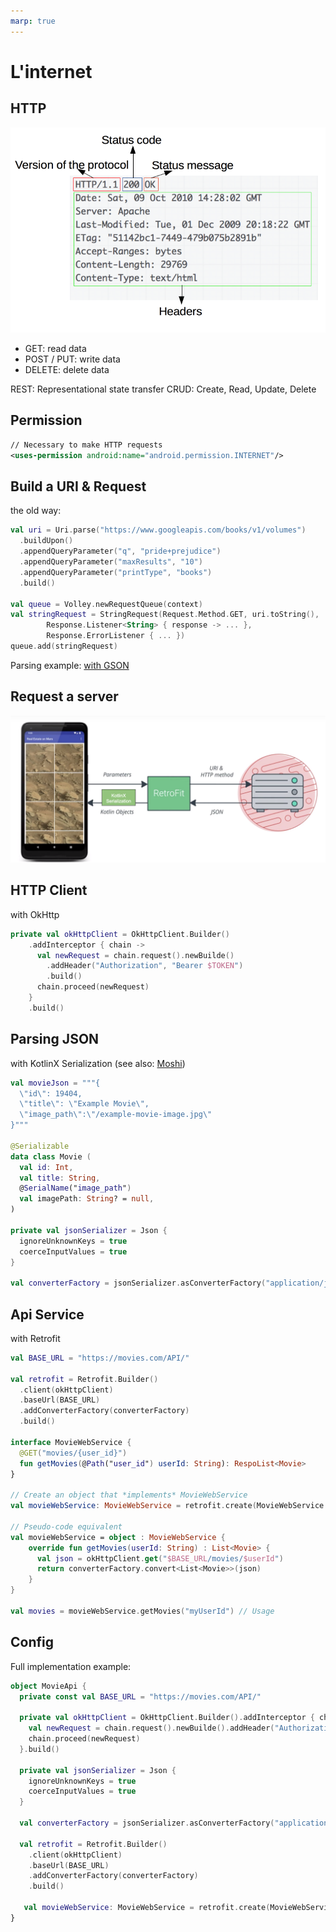 ```yaml
---
marp: true
---
```

<!-- headingDivider: 2 -->

# L'internet

## HTTP

![bg right 90%](assets/http.png)

- GET: read data
- POST / PUT: write data
- DELETE: delete data

REST: Representational state transfer
CRUD: Create, Read, Update, Delete

## Permission

```xml
// Necessary to make HTTP requests
<uses-permission android:name="android.permission.INTERNET"/>
```

## Build a URI & Request

the old way:

```kotlin
val uri = Uri.parse("https://www.googleapis.com/books/v1/volumes")
  .buildUpon()
  .appendQueryParameter("q", "pride+prejudice")
  .appendQueryParameter("maxResults", "10")
  .appendQueryParameter("printType", "books")
  .build()

val queue = Volley.newRequestQueue(context)
val stringRequest = StringRequest(Request.Method.GET, uri.toString(),
        Response.Listener<String> { response -> ... },
        Response.ErrorListener { ... })
queue.add(stringRequest)
```

Parsing example: [with GSON](https://developer.android.com/training/volley/request-custom#example:-gsonrequest)

## Request a server

![rest](assets/request.png)

## HTTP Client

with OkHttp

```kotlin
private val okHttpClient = OkHttpClient.Builder()
    .addInterceptor { chain ->
      val newRequest = chain.request().newBuilde()
        .addHeader("Authorization", "Bearer $TOKEN")
        .build()
      chain.proceed(newRequest)
    }
    .build()
```

## Parsing JSON

with KotlinX Serialization (see also: [Moshi](https://github.com/square/moshi))

```kotlin
val movieJson = """{
  \"id\": 19404,
  \"title\": \"Example Movie\",
  \"image_path\":\"/example-movie-image.jpg\"
}"""

@Serializable
data class Movie (
  val id: Int,
  val title: String,
  @SerialName("image_path")  
  val imagePath: String? = null,
)

private val jsonSerializer = Json {
  ignoreUnknownKeys = true
  coerceInputValues = true
}

val converterFactory = jsonSerializer.asConverterFactory("application/json".toMediaType())
```

## Api Service

with Retrofit

```kotlin
val BASE_URL = "https://movies.com/API/"

val retrofit = Retrofit.Builder()
  .client(okHttpClient)
  .baseUrl(BASE_URL)
  .addConverterFactory(converterFactory)
  .build()

interface MovieWebService {
  @GET("movies/{user_id}")
  fun getMovies(@Path("user_id") userId: String): RespoList<Movie>
}

// Create an object that *implements* MovieWebService
val movieWebService: MovieWebService = retrofit.create(MovieWebService::class.java)

// Pseudo-code equivalent
val movieWebService = object : MovieWebService {
    override fun getMovies(userId: String) : List<Movie> {
      val json = okHttpClient.get("$BASE_URL/movies/$userId")
      return converterFactory.convert<List<Movie>>(json)
    }
}

val movies = movieWebService.getMovies("myUserId") // Usage
```

## Config

Full implementation example:

```kotlin
object MovieApi {
  private const val BASE_URL = "https://movies.com/API/"

  private val okHttpClient = OkHttpClient.Builder().addInterceptor { chain ->
    val newRequest = chain.request().newBuilde().addHeader("Authorization", "Bearer $TOKEN").build()
    chain.proceed(newRequest)
  }.build()

  private val jsonSerializer = Json {
    ignoreUnknownKeys = true
    coerceInputValues = true
  }

  val converterFactory = jsonSerializer.asConverterFactory("application/json".toMediaType())

  val retrofit = Retrofit.Builder()
    .client(okHttpClient)
    .baseUrl(BASE_URL)
    .addConverterFactory(converterFactory)
    .build()

   val movieWebService: MovieWebService = retrofit.create(MovieWebService::class.java)
}
```
